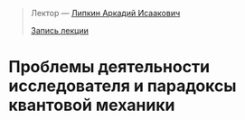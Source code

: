 > Лектор — [Липкин Аркадий Исаакович](http://www2.rsuh.ru/article.html?id=940520)
>
> [Запись лекции](https://drive.google.com/open?id=0B_ciiYZxHJLSU2l4LUJjTjZnNWM)


# Проблемы деятельности исследователя и парадоксы квантовой механики
